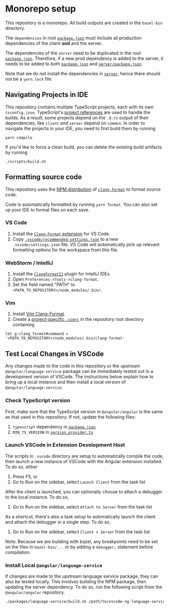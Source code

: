# Monorepo setup

This repository is a monorepo. All build outputs are created in the `bazel-bin` directory.

The `dependencies` in root [`package.json`](package.json) must include all production dependencies
of the client **and** and the server.

The dependencies of the `server` need to be duplicated in the root [`package.json`](package.json).
Therefore, if a new prod dependency is added to the server, it needs to be
added to both [`package.json`](package.json) and [`server/package.json`](server/package.json).

Note that we do not install the dependencies in [`server`](server),
hence there should not be a `yarn.lock` file.

## Navigating Projects in IDE

This repository contains multiple TypeScript projects, each with its own `tsconfig.json`.
TypeScript's [project references](https://www.typescriptlang.org/docs/handbook/project-references.html) are used to handle the builds.
As a result, some projects depend on the `.d.ts` output of their dependencies, like `client`
and `server` depend on `common`. In order to navigate the projects in your IDE,
you need to first build them by running
```shell
yarn compile
```

If you'd like to force a clean build, you can delete the existing build artifacts
by running
```shell
./scripts/build.sh
```

## Formatting source code

This repository uses the [NPM distribution](https://www.npmjs.com/package/clang-format) of
[`clang-format`](http://clang.llvm.org/docs/ClangFormat.html) to format source code.

Code is automatically formatted by running `yarn format`. You can also set up your IDE to format
files on each save.

### VS Code

1. Install the
[`Clang-Format` extension](https://marketplace.visualstudio.com/items?itemName=xaver.clang-format)
for VS Code.
2. Copy [`.vscode/recommended-settings.json`](./.vscode/recommended-settings.json) to a new
   `.vscode/settings.json` file. VS Code will automatically pick up relevant formatting options for
   the workspace from this file.

### WebStorm / IntelliJ

1. Install the [`ClangFormatIJ`](https://plugins.jetbrains.com/plugin/8396-clangformatij) plugin for
   IntelliJ IDEs.
2. Open `Preferences->Tools->clang-format`.
3. Set the field named "PATH" to `<PATH_TO_REPOSITORY>/node_modules/.bin/`.

### Vim

1. Install [Vim Clang-Format](https://github.com/rhysd/vim-clang-format).
2. Create a [project-specific `.vimrc`](https://andrew.stwrt.ca/posts/project-specific-vimrc/) in
   the repository root directory containing

```vim
let g:clang_format#command = '<PATH_TO_REPOSITORY>/node_modules/.bin/clang-format'
```

## Test Local Changes in VSCode

Any changes made to the code in this repository or the upstream
`@angular/language-service` package can be immediately tested out in a
development version of VSCode. The instructions below explain how to bring up
a local instance and then install a local version of `@angular/language-service`.

### Check TypeScript version

First, make sure that the TypeScript version in `@angular/angular` is the same
as that used in this repository. If not, update the following files:

1. `typescript` dependency in [`package.json`](package.json)
2. `MIN_TS_VERSION` in [`version_provider.ts`](server/src/version_provider.ts)

### Launch VSCode in Extension Development Host

The scripts in `.vscode` directory are setup to automatically compile the code,
then launch a new instance of VSCode with the Angular extension installed.
To do so, either

1. Press F5, or
2. Go to Run on the sidebar, select `Launch Client` from the task list

After the client is launched, you can optionally choose to attach a debugger to
the local instance. To do so,

1. Go to Run on the sidebar, select `Attach to Server` from the task list

As a shortcut, there's also a task setup to automatically launch the client and
attach the debugger in a single step. To do so,

1. Go to Run on the sidebar, select `Client + Server` from the task list

Note: Because we are building with bazel, any breakpoints need to be set on the files in `bazel-bin/...` or by adding a `debugger;` statement before compilation.

### Install Local `@angular/language-service`

If changes are made to the upstream language service package, they can also be
tested locally. This involves building the NPM package, then updating the server
dependency. To do so, run the following script from the `@angular/angular`
repository.

```bash
./packages/language-service/build.sh /path/to/vscode-ng-language-service

